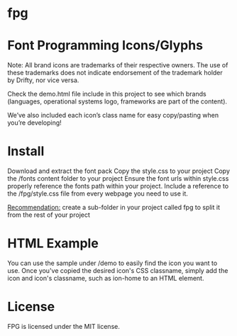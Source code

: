 # fpg
<h1>Font Programming Icons/Glyphs</h1>
Note: All brand icons are trademarks of their respective owners. The use of these trademarks does not indicate endorsement of the trademark holder by Drifty, nor vice versa.

Check the demo.html file include in this project to see which brands (languages, operational systems logo, frameworks are part of the content).

We’ve also included each icon’s class name for easy copy/pasting when you’re developing!


<h1>Install</h1>
Download and extract the font pack
Copy the style.css to your project
Copy the /fonts content folder to your project
Ensure the font urls within style.css properly reference the fonts path within your project.
Include a reference to the /fpg/style.css file from every webpage you need to use it.

<u>Recommendation:</u> create a sub-folder in your project called fpg to split it from the rest of your project

<h1>HTML Example</h1>

You can use the sample under /demo to easily find the icon you want to use. Once you've copied the desired icon's CSS classname, simply add the icon and icon's classname, such as ion-home to an HTML element.

<span class="fpg-access"></span>

<h1>License</h1>

FPG is licensed under the MIT license.

